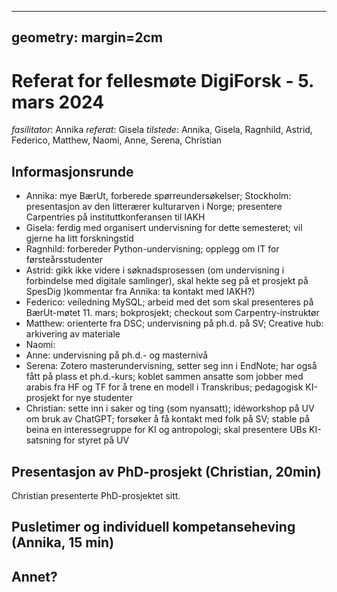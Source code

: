 
---
geometry: margin=2cm
---



# Referat for fellesmøte DigiForsk - 5. mars 2024

*fasilitator*: Annika 
*referat*: Gisela
*tilstede*: Annika, Gisela, Ragnhild, Astrid, Federico, Matthew, Naomi, Anne, Serena, Christian

## Informasjonsrunde

- Annika: mye BærUt, forberede spørreundersøkelser; Stockholm: presentasjon av den litterærer kulturarven i Norge; presentere Carpentries på instituttkonferansen til IAKH
- Gisela: ferdig med organisert undervisning for dette semesteret; vil gjerne ha litt forskningstid
- Ragnhild: forbereder Python-undervisning; opplegg om IT for førsteårsstudenter
- Astrid: gikk ikke videre i søknadsprosessen (om undervisning i forbindelse med digitale samlinger), skal hekte seg på et prosjekt på SpesDig )kommentar fra Annika: ta kontakt med IAKH?)
- Federico: veiledning MySQL; arbeid med det som skal presenteres på BærUt-møtet 11. mars; bokprosjekt; checkout som Carpentry-instruktør
- Matthew: orienterte fra DSC; undervisning på ph.d. på SV; Creative hub: arkivering av materiale
- Naomi: 
- Anne: undervisning på ph.d.- og masternivå
- Serena: Zotero masterundervisning, setter seg inn i EndNote; har også fått på plass et ph.d.-kurs; koblet sammen ansatte som jobber med arabis fra HF og TF for å trene en modell i Transkribus; pedagogisk KI-prosjekt for nye studenter
- Christian: sette inn i saker og ting (som nyansatt); idéworkshop på UV om bruk av ChatGPT; forsøker å få kontakt med folk på SV; stable på beina en interessegruppe for KI og antropologi; skal presentere UBs KI-satsning for styret på UV

## Presentasjon av PhD-prosjekt (Christian, 20min)

Christian presenterte PhD-prosjektet sitt.

## Pusletimer og individuell kompetanseheving (Annika, 15 min)

## Annet?
